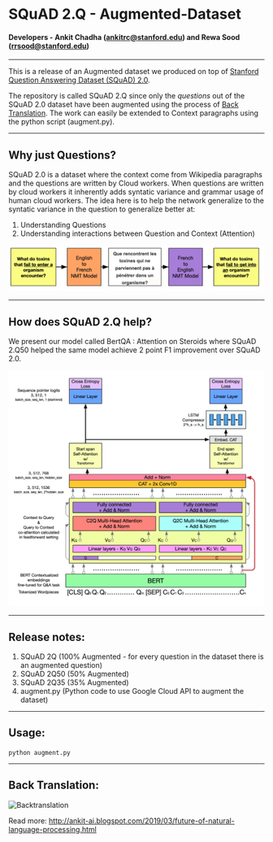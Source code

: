 # SQuAD 2.Q - Augmented-Dataset
#### Developers - Ankit Chadha (ankitrc@stanford.edu) and Rewa Sood (rrsood@stanford.edu)


------

This is a release of an Augmented dataset we produced on top of [Stanford Question Answering Dataset (SQuAD) 2.0](https://rajpurkar.github.io/SQuAD-explorer/).

The repository is called SQuAD 2.Q since only the *questions* out of the SQuAD 2.0 dataset have been augmented using the process of [Back Translation](http://ankit-ai.blogspot.com/2019/03/future-of-natural-language-processing.html). The work can easily be extended to Context paragraphs using the python script (augment.py).

------
## Why just Questions?
SQuAD 2.0 is a dataset where the context come from Wikipedia paragraphs and the questions are written by Cloud workers. When questions are written by cloud workers it inherently adds syntatic variance and grammar usage of human cloud workers. The idea here is to help the network generalize to the syntatic variance in the question to generalize better at:
1. Understanding Questions
2. Understanding interactions between Question and Context (Attention)

<img src="https://github.com/ankit-ai/SQUAD2.Q-Augmented-Dataset/blob/master/img/backtrans.png">

------
## How does SQuAD 2.Q help?
We present our model called BertQA : Attention on Steroids where SQuAD 2.Q50 helped the same model achieve 2 point F1 improvement over SQuAD 2.0.

![BertQA](https://github.com/ankit-ai/SQUAD2.Q-Augmented-Dataset/blob/master/img/bert.png "BertQA for SQuAD 2.Q - Attention on Steroids")

------
## Release notes:
1. SQuAD 2Q (100% Augmented - for every question in the dataset there is an augmented question)
2. SQuAD 2Q50 (50% Augmented)
3. SQuAD 2Q35 (35% Augmented)
4. augment.py (Python code to use Google Cloud API to augment the dataset)

------
## Usage:
```
python augment.py
```
------
## Back Translation:
![Backtranslation](https://4.bp.blogspot.com/--sRxCag7jdk/XIsDaTeTNjI/AAAAAAAAGzE/hF13dvMBR5I4btKSpAPzbE3iuivQcVl8gCLcBGAs/s320/Screen%2BShot%2B2019-03-14%2Bat%2B4.57.45%2BPM.png "Backtranslation process used for SQuAD 2.Q")

Read more:
http://ankit-ai.blogspot.com/2019/03/future-of-natural-language-processing.html
